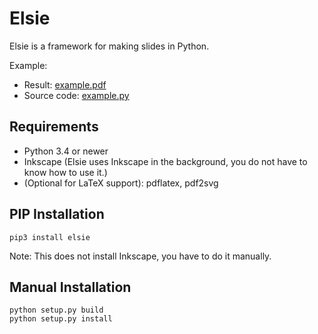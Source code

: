 # Elsie

Elsie is a framework for making slides in Python.

Example:
  * Result: [example.pdf](examples/bigdemo/example.pdf)
  * Source code: [example.py](examples/bigdemo/example.py)


## Requirements

* Python 3.4 or newer
* Inkscape (Elsie uses Inkscape in the background, you do not have to know how to use it.)
* (Optional for LaTeX support): pdflatex, pdf2svg


## PIP Installation

    pip3 install elsie

Note: This does not install Inkscape, you have to do it manually.

## Manual Installation

    python setup.py build
    python setup.py install
